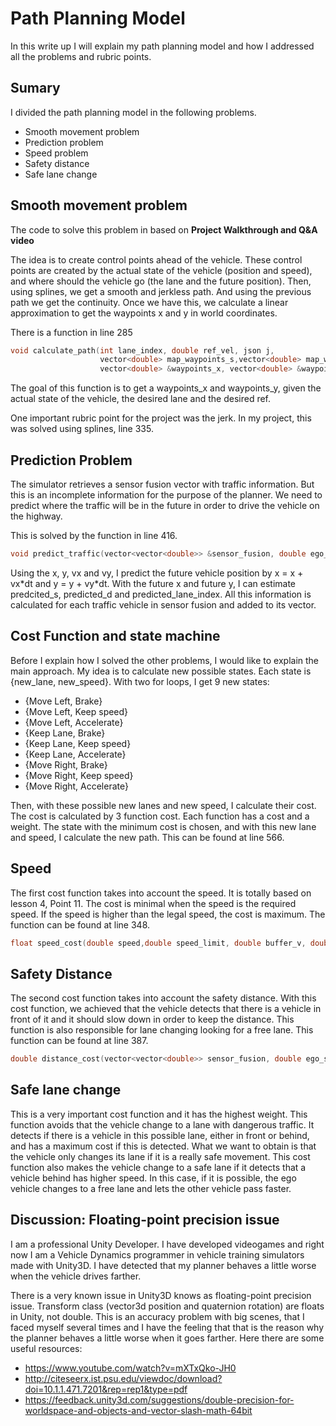 # Path Planning Model #
In this write up I will explain my path planning model and how I addressed all the problems and rubric points.

## Sumary ##
I divided the path planning model in the following problems.

- Smooth movement problem
- Prediction problem
- Speed problem
- Safety distance
- Safe lane change

## Smooth movement problem ##
The code to solve this problem in based on **Project Walkthrough and Q&A video**

The idea is to create control points ahead of the vehicle. These control points are created by the actual state of the vehicle (position and speed), and where should the vehicle go (the lane and the future position).
Then, using splines, we get a smooth and jerkless path. And using the previous path we get the continuity. Once we have this, we calculate a linear approximation to get the waypoints x and y in world coordinates.


There is a function in line 285


```c++
void calculate_path(int lane_index, double ref_vel, json j,
                    vector<double> map_waypoints_s,vector<double> map_waypoints_x,vector<double> map_waypoints_y,
                    vector<double> &waypoints_x, vector<double> &waypoints_y)
```

The goal of this function is to get a waypoints_x and waypoints_y, given the actual state of the vehicle, the desired lane and the desired ref.


One important rubric point for the project was the jerk. In my project, this was solved using splines, line 335.

## Prediction Problem ##
The simulator retrieves a sensor fusion vector with traffic information. But this is an incomplete information for the purpose of the planner. We need to predict where the traffic will be in the future in order to drive the vehicle on the highway.

This is solved by the function in line 416.
```c++
void predict_traffic(vector<vector<double>> &sensor_fusion, double ego_s, double ego_d, int prev_size, vector<double> map_waypoints_x, vector<double> map_waypoints_y)
```

Using the x, y, vx and vy, I predict the future vehicle position by x = x + vx\*dt and y = y + vy\*dt. With the future x and future y, I can estimate predcited_s, predicted_d and predicted_lane_index.
All this information is calculated for each traffic vehicle in sensor fusion and added to its vector.

## Cost Function and state machine ##
Before I explain how I solved the other problems, I would like to explain the main approach.
My idea is to calculate new possible states. Each state is {new_lane, new_speed}. With two for loops, I get 9 new states:

- {Move Left, Brake}
- {Move Left, Keep speed}
- {Move Left, Accelerate}
- {Keep Lane, Brake}
- {Keep Lane, Keep speed}
- {Keep Lane, Accelerate}
- {Move Right, Brake}
- {Move Right, Keep speed}
- {Move Right, Accelerate}

Then, with these possible new lanes and new speed, I calculate their cost. 
The cost is calculated by 3 function cost. Each function has a cost and a weight. The state with the minimum cost is chosen, and with this new lane and speed, I calculate the new path. This can be found at line 566.

## Speed ##
The first cost function takes into account the speed. It is totally based on lesson 4, Point 11. The cost is minimal when the speed is the required speed. If the speed is higher than the legal speed, the cost is maximum. The function can be found at line 348.
```c++
float speed_cost(double speed,double speed_limit, double buffer_v, double stop_cost)
```

## Safety Distance ##
The second cost function takes into account the safety distance. With this cost function, we achieved that the vehicle detects that there is a vehicle in front of it and it should slow down in order to keep the distance. This function is also responsible for lane changing looking for a free lane. This function can be found at line 387.
```c++
double distance_cost(vector<vector<double>> sensor_fusion, double ego_s, double speed, double dt, int lane_index, int current_lane, double max_distance)
```
## Safe lane change ##
This is a very important cost function and it has the highest weight. This function avoids that the vehicle change to a lane with dangerous traffic. It detects if there is a vehicle in this possible lane, either in front or behind, and has a maximum cost if this is detected. What we want to obtain is that the vehicle only changes its lane if it is a really safe movement. This cost function also makes the vehicle change to a safe lane if it detects that a vehicle behind has higher speed. In this case, if it is possible, the ego vehicle changes to a free lane and lets the other vehicle pass faster.

## Discussion: Floating-point precision issue ##
I am a professional Unity Developer. I have developed videogames and right now I am a Vehicle Dynamics programmer in vehicle training simulators made with Unity3D.
I have detected that my planner behaves a little worse when the vehicle drives farther. 

There is a very known issue in Unity3D knows as floating-point precision issue. Transform class (vector3d position and quaternion rotation) are floats in Unity, not double. This is an accuracy problem with big scenes, that I faced myself several times and I have the feeling that that is the reason why the planner behaves a little worse when it goes farther.
Here there are some useful resources:

- https://www.youtube.com/watch?v=mXTxQko-JH0
- http://citeseerx.ist.psu.edu/viewdoc/download?doi=10.1.1.471.7201&rep=rep1&type=pdf
- https://feedback.unity3d.com/suggestions/double-precision-for-worldspace-and-objects-and-vector-slash-math-64bit
